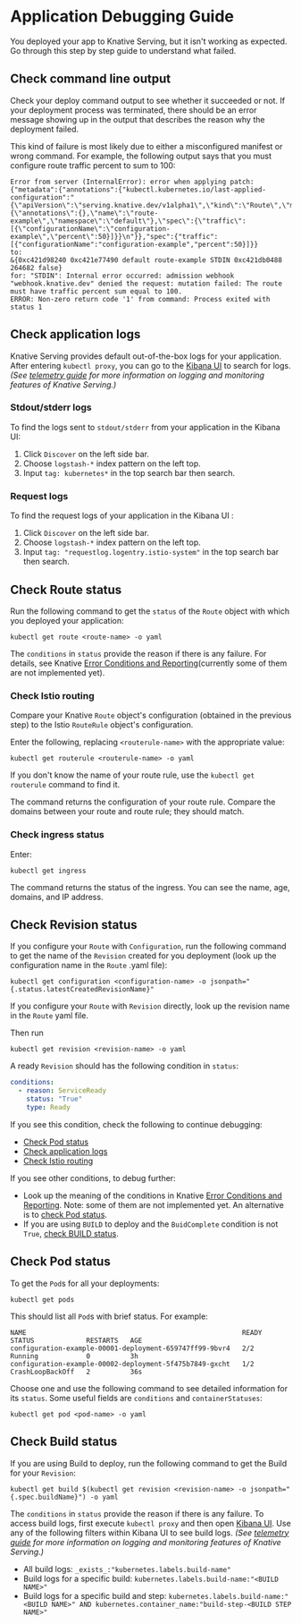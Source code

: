 # Application Debugging Guide

You deployed your app to Knative Serving, but it isn't working as expected.
Go through this step by step guide to understand what failed.

## Check command line output

Check your deploy command output to see whether it succeeded or not. If your
deployment process was terminated, there should be an error message showing up
in the output that describes the reason why the deployment failed.

This kind of failure is most likely due to either a misconfigured manifest or
wrong command. For example, the following output says that you must configure
route traffic percent to sum to 100:

```console
Error from server (InternalError): error when applying patch:
{"metadata":{"annotations":{"kubectl.kubernetes.io/last-applied-configuration":"{\"apiVersion\":\"serving.knative.dev/v1alpha1\",\"kind\":\"Route\",\"metadata\":{\"annotations\":{},\"name\":\"route-example\",\"namespace\":\"default\"},\"spec\":{\"traffic\":[{\"configurationName\":\"configuration-example\",\"percent\":50}]}}\n"}},"spec":{"traffic":[{"configurationName":"configuration-example","percent":50}]}}
to:
&{0xc421d98240 0xc421e77490 default route-example STDIN 0xc421db0488 264682 false}
for: "STDIN": Internal error occurred: admission webhook "webhook.knative.dev" denied the request: mutation failed: The route must have traffic percent sum equal to 100.
ERROR: Non-zero return code '1' from command: Process exited with status 1
```

## Check application logs

Knative Serving provides default out-of-the-box logs for your application. After entering
`kubectl proxy`, you can go to the
[Kibana UI](http://localhost:8001/api/v1/namespaces/knative-monitoring/services/kibana-logging/proxy/app/kibana)
to search for logs. _(See [telemetry guide](../telemetry.md) for more information
on logging and monitoring features of Knative Serving.)_

### Stdout/stderr logs

To find the logs sent to `stdout/stderr` from your application in the
Kibana UI:

1. Click `Discover` on the left side bar.
1. Choose `logstash-*` index pattern on the left top.
1. Input `tag: kubernetes*` in the top search bar then search.

### Request logs

To find the request logs of your application in the Kibana UI :

1. Click `Discover` on the left side bar.
1. Choose `logstash-*` index pattern on the left top.
1. Input `tag: "requestlog.logentry.istio-system"` in the top search bar then
   search.

## Check Route status

Run the following command to get the `status` of the `Route` object with which
you deployed your application:

```shell
kubectl get route <route-name> -o yaml
```

The `conditions` in `status` provide the reason if there is any failure. For
details, see Knative
[Error Conditions and Reporting](../spec/errors.md)(currently some of them
are not implemented yet).

### Check Istio routing

Compare your Knative `Route` object's configuration (obtained in the previous
step) to the Istio `RouteRule` object's configuration.

Enter the following, replacing `<routerule-name>` with the appropriate value:

```shell
kubectl get routerule <routerule-name> -o yaml
```

If you don't know the name of your route rule, use the
`kubectl get routerule` command to find it.

The command returns the configuration of your route rule. Compare the domains
between your route and route rule; they should match.

### Check ingress status

Enter:

```shell
kubectl get ingress
```

The command returns the status of the ingress. You can see the name, age,
domains, and IP address.

## Check Revision status

If you configure your `Route` with `Configuration`, run the following
command to get the name of the `Revision` created for you deployment
(look up the configuration name in the `Route` .yaml file):

```shell
kubectl get configuration <configuration-name> -o jsonpath="{.status.latestCreatedRevisionName}"
```

If you configure your `Route` with `Revision` directly, look up the revision
name in the `Route` yaml file.

Then run

```shell
kubectl get revision <revision-name> -o yaml
```

A ready `Revision` should has the following condition in `status`:

```yaml
conditions:
  - reason: ServiceReady
    status: "True"
    type: Ready
```

If you see this condition, check the following to continue debugging:

* [Check Pod status](#check-pod-status)
* [Check application logs](#check-application-logs)
* [Check Istio routing](#check-istio-routing)

If you see other conditions, to debug further:

* Look up the meaning of the conditions in Knative
    [Error Conditions and Reporting](../spec/errors.md). Note: some of them
    are not implemented yet. An alternative is to
    [check Pod status](#check-pod-status).
* If you are using `BUILD` to deploy and the `BuidComplete` condition is not
    `True`, [check BUILD status](#check-build-status).

## Check Pod status

To get the `Pod`s for all your deployments:

```shell
kubectl get pods
```

This should list all `Pod`s with brief status. For example:

```console
NAME                                                      READY     STATUS             RESTARTS   AGE
configuration-example-00001-deployment-659747ff99-9bvr4   2/2       Running            0          3h
configuration-example-00002-deployment-5f475b7849-gxcht   1/2       CrashLoopBackOff   2          36s
```

Choose one and use the following command to see detailed information for its
`status`. Some useful fields are `conditions` and `containerStatuses`:

```shell
kubectl get pod <pod-name> -o yaml
```

## Check Build status

If you are using Build to deploy, run the following command to get the Build for
your `Revision`:

```shell
kubectl get build $(kubectl get revision <revision-name> -o jsonpath="{.spec.buildName}") -o yaml
```

The `conditions` in `status` provide the reason if there is any failure. To
access build logs, first execute `kubectl proxy` and then open [Kibana UI](http://localhost:8001/api/v1/namespaces/knative-monitoring/services/kibana-logging/proxy/app/kibana).
Use any of the following filters within Kibana UI to
see build logs. _(See [telemetry guide](../telemetry.md) for more information on
logging and monitoring features of Knative Serving.)_

* All build logs: `_exists_:"kubernetes.labels.build-name"`
* Build logs for a specific build: `kubernetes.labels.build-name:"<BUILD NAME>"`
* Build logs for a specific build and step: `kubernetes.labels.build-name:"<BUILD NAME>" AND kubernetes.container_name:"build-step-<BUILD STEP NAME>"`
